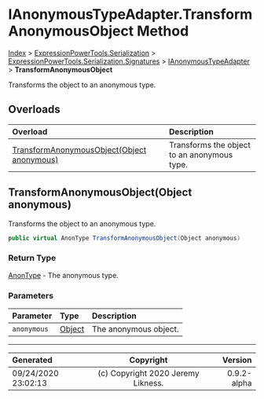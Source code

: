 ﻿# IAnonymousTypeAdapter.TransformAnonymousObject Method

[Index](../index.md) > [ExpressionPowerTools.Serialization](ExpressionPowerTools.Serialization.a.md) > [ExpressionPowerTools.Serialization.Signatures](ExpressionPowerTools.Serialization.Signatures.n.md) > [IAnonymousTypeAdapter](ExpressionPowerTools.Serialization.Signatures.IAnonymousTypeAdapter.i.md) > **TransformAnonymousObject**

Transforms the object to an anonymous type.

## Overloads

| Overload | Description |
| :-- | :-- |
| [TransformAnonymousObject(Object anonymous)](#transformanonymousobjectobject-anonymous) | Transforms the object to an anonymous type. |
## TransformAnonymousObject(Object anonymous)

Transforms the object to an anonymous type.

```csharp
public virtual AnonType TransformAnonymousObject(Object anonymous)
```

### Return Type

 [AnonType](ExpressionPowerTools.Serialization.Serializers.AnonType.cs.md)  - The anonymous type.

### Parameters

| Parameter | Type | Description |
| :-- | :-- | :-- |
| `anonymous` | [Object](https://docs.microsoft.com/dotnet/api/system.object) | The anonymous object. |



---

| Generated | Copyright | Version |
| :-- | :-: | --: |
| 09/24/2020 23:02:13 | (c) Copyright 2020 Jeremy Likness. | 0.9.2-alpha |
